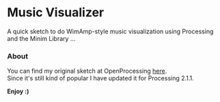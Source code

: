 Music Visualizer
================

A quick sketch to do WimAmp-style music visualization
using Processing and the Minim Library ...

### About

You can find my original sketch at OpenProcessing [here](http://www.openprocessing.org/sketch/5989).   
Since it's still kind of popular I  have updated it for Processing 2.1.1.

**Enjoy :)**

